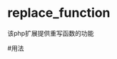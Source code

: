 # replace_function
该php扩展提供重写函数的功能

#用法
<?php
function new_implode($seq, $list) {
    //....
    //hook
    
    return replace_implode($seq, $list);
}

//调用replace_function后。扩展将自动注册一个以'replace_' + 原来函数名的函数。即以下自动注册'replace_implode'这个函数来提供被替换函数的功能。
replace_function('implode', 'new_implode');

?>



